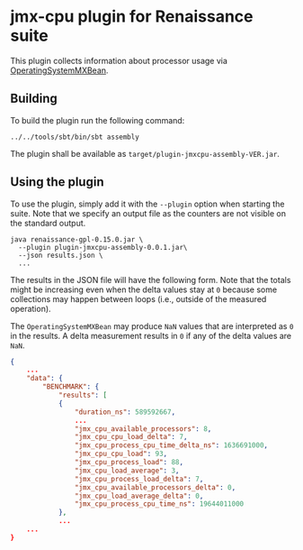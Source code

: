 # jmx-cpu plugin for Renaissance suite

This plugin collects information about processor usage 
via [OperatingSystemMXBean](https://docs.oracle.com/javase/8/docs/api/java/lang/management/OperatingSystemMXBean.html).

## Building

To build the plugin run the following command:

```shell
../../tools/sbt/bin/sbt assembly
```

The plugin shall be available as `target/plugin-jmxcpu-assembly-VER.jar`.

## Using the plugin

To use the plugin, simply add it with the `--plugin` option when starting the suite.
Note that we specify an output file as the counters are not visible on the standard output.

```shell
java renaissance-gpl-0.15.0.jar \
  --plugin plugin-jmxcpu-assembly-0.0.1.jar\
  --json results.json \
  ...
```

The results in the JSON file will have the following form.
Note that the totals might be increasing even when the delta
values stay at `0` because some collections may happen between
loops (i.e., outside of the measured operation). 

The `OperatingSystemMXBean` may produce `NaN` values that are interpreted as `0` in the results.
A delta measurement results in `0` if any of the delta values are `NaN`.

```json
{
    ...
    "data": {
        "BENCHMARK": {
            "results": [
            {
                "duration_ns": 589592667,
                ...
                "jmx_cpu_available_processors": 8,
                "jmx_cpu_cpu_load_delta": 7,
                "jmx_cpu_process_cpu_time_delta_ns": 1636691000,
                "jmx_cpu_cpu_load": 93,
                "jmx_cpu_process_load": 88,
                "jmx_cpu_load_average": 3,
                "jmx_cpu_process_load_delta": 7,
                "jmx_cpu_available_processors_delta": 0,
                "jmx_cpu_load_average_delta": 0,
                "jmx_cpu_process_cpu_time_ns": 19644011000
            },
            ...
    ...
}
```
